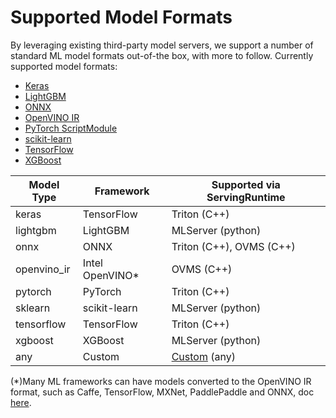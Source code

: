 # Supported Model Formats

By leveraging existing third-party model servers, we support a number of standard ML model formats out-of-the box, with more to follow. Currently supported model formats:

- [Keras](keras.md)
- [LightGBM](lightgbm.md)
- [ONNX](onnx.md)
- [OpenVINO IR](openvino-ir.md)
- [PyTorch ScriptModule](pytorch.md)
- [scikit-learn](sklearn.md)
- [TensorFlow](tensorflow.md)
- [XGBoost](xgboost.md)

| Model Type  | Framework        | Supported via ServingRuntime |
| ----------- | ---------------- | ---------------------------- |
| keras       | TensorFlow       | Triton (C++)                 |
| lightgbm    | LightGBM         | MLServer (python)            |
| onnx        | ONNX             | Triton (C++), OVMS (C++)     |
| openvino_ir | Intel OpenVINO\* | OVMS (C++)                   |
| pytorch     | PyTorch          | Triton (C++)                 |
| sklearn     | scikit-learn     | MLServer (python)            |
| tensorflow  | TensorFlow       | Triton (C++)                 |
| xgboost     | XGBoost          | MLServer (python)            |
| any         | Custom           | [Custom](../runtimes) (any)  |

(\*)Many ML frameworks can have models converted to the OpenVINO IR format, such as Caffe, TensorFlow, MXNet, PaddlePaddle and ONNX, doc [here](https://docs.openvino.ai/latest/ovms_what_is_openvino_model_server.html).
